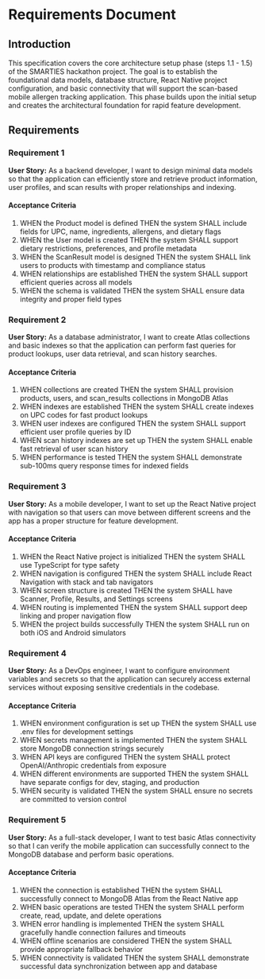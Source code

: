 # Requirements Document

## Introduction

This specification covers the core architecture setup phase (steps 1.1 - 1.5) of the SMARTIES hackathon project. The goal is to establish the foundational data models, database structure, React Native project configuration, and basic connectivity that will support the scan-based mobile allergen tracking application. This phase builds upon the initial setup and creates the architectural foundation for rapid feature development.

## Requirements

### Requirement 1

**User Story:** As a backend developer, I want to design minimal data models so that the application can efficiently store and retrieve product information, user profiles, and scan results with proper relationships and indexing.

#### Acceptance Criteria

1. WHEN the Product model is defined THEN the system SHALL include fields for UPC, name, ingredients, allergens, and dietary flags
2. WHEN the User model is created THEN the system SHALL support dietary restrictions, preferences, and profile metadata
3. WHEN the ScanResult model is designed THEN the system SHALL link users to products with timestamp and compliance status
4. WHEN relationships are established THEN the system SHALL support efficient queries across all models
5. WHEN the schema is validated THEN the system SHALL ensure data integrity and proper field types

### Requirement 2

**User Story:** As a database administrator, I want to create Atlas collections and basic indexes so that the application can perform fast queries for product lookups, user data retrieval, and scan history searches.

#### Acceptance Criteria

1. WHEN collections are created THEN the system SHALL provision products, users, and scan_results collections in MongoDB Atlas
2. WHEN indexes are established THEN the system SHALL create indexes on UPC codes for fast product lookups
3. WHEN user indexes are configured THEN the system SHALL support efficient user profile queries by ID
4. WHEN scan history indexes are set up THEN the system SHALL enable fast retrieval of user scan history
5. WHEN performance is tested THEN the system SHALL demonstrate sub-100ms query response times for indexed fields

### Requirement 3

**User Story:** As a mobile developer, I want to set up the React Native project with navigation so that users can move between different screens and the app has a proper structure for feature development.

#### Acceptance Criteria

1. WHEN the React Native project is initialized THEN the system SHALL use TypeScript for type safety
2. WHEN navigation is configured THEN the system SHALL include React Navigation with stack and tab navigators
3. WHEN screen structure is created THEN the system SHALL have Scanner, Profile, Results, and Settings screens
4. WHEN routing is implemented THEN the system SHALL support deep linking and proper navigation flow
5. WHEN the project builds successfully THEN the system SHALL run on both iOS and Android simulators

### Requirement 4

**User Story:** As a DevOps engineer, I want to configure environment variables and secrets so that the application can securely access external services without exposing sensitive credentials in the codebase.

#### Acceptance Criteria

1. WHEN environment configuration is set up THEN the system SHALL use .env files for development settings
2. WHEN secrets management is implemented THEN the system SHALL store MongoDB connection strings securely
3. WHEN API keys are configured THEN the system SHALL protect OpenAI/Anthropic credentials from exposure
4. WHEN different environments are supported THEN the system SHALL have separate configs for dev, staging, and production
5. WHEN security is validated THEN the system SHALL ensure no secrets are committed to version control

### Requirement 5

**User Story:** As a full-stack developer, I want to test basic Atlas connectivity so that I can verify the mobile application can successfully connect to the MongoDB database and perform basic operations.

#### Acceptance Criteria

1. WHEN the connection is established THEN the system SHALL successfully connect to MongoDB Atlas from the React Native app
2. WHEN basic operations are tested THEN the system SHALL perform create, read, update, and delete operations
3. WHEN error handling is implemented THEN the system SHALL gracefully handle connection failures and timeouts
4. WHEN offline scenarios are considered THEN the system SHALL provide appropriate fallback behavior
5. WHEN connectivity is validated THEN the system SHALL demonstrate successful data synchronization between app and database
